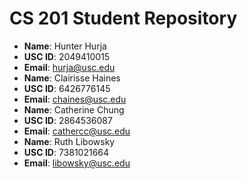 # CS 201 Student Repository

- **Name**: Hunter Hurja
- **USC ID**: 2049410015
- **Email**: hurja@usc.edu
- **Name**: Clairisse Haines
- **USC ID**: 6426776145
- **Email**: chaines@usc.edu
- **Name**: Catherine Chung
- **USC ID**: 2864536087
- **Email**: cathercc@usc.edu
- **Name**: Ruth Libowsky
- **USC ID**: 7381021664
- **Email**: libowsky@usc.edu
